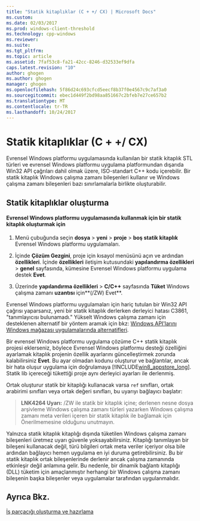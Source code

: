 ```yaml
---
title: "Statik kitaplıklar (C + +/ CX) | Microsoft Docs"
ms.custom: 
ms.date: 02/03/2017
ms.prod: windows-client-threshold
ms.technology: cpp-windows
ms.reviewer: 
ms.suite: 
ms.tgt_pltfrm: 
ms.topic: article
ms.assetid: 7faf53c8-fa21-42cc-8246-d32533ef9dfa
caps.latest.revision: "10"
author: ghogen
ms.author: ghogen
manager: ghogen
ms.openlocfilehash: 5f86d24c693cfcd5eecf8b37f0e4567c9c7af3a0
ms.sourcegitcommit: ebec1d449f2bd98aa851667c2bfeb7e27ce657b2
ms.translationtype: MT
ms.contentlocale: tr-TR
ms.lasthandoff: 10/24/2017
---
```

# <a name="static-libraries-ccx"></a>Statik kitaplıklar (C + +/ CX)
Evrensel Windows platformu uygulamasında kullanılan bir statik kitaplık STL türleri ve evrensel Windows platformu uygulama platformundan dışarıda Win32 API çağrıları dahil olmak üzere, ISO-standart C++ kodu içerebilir. Bir statik kitaplık Windows çalışma zamanı bileşenleri kullanır ve Windows çalışma zamanı bileşenleri bazı sınırlamalarla birlikte oluşturabilir.  
  
## <a name="creating-static-libraries"></a>Statik kitaplıklar oluşturma  
  
#### <a name="to-create-a-static-library-for-use-in-a-universal-windows-platform-app"></a>Evrensel Windows platformu uygulamasında kullanmak için bir statik kitaplık oluşturmak için  
  
1.  Menü çubuğunda seçin **dosya** > **yeni** > **proje** > **boş statik kitaplık** Evrensel Windows platformu uygulamaları.  
  
2.  İçinde **Çözüm Gezgini**, proje için kısayol menüsünü açın ve ardından **özellikleri**. İçinde **özellikleri** iletişim kutusundaki **yapılandırma özellikleri** > **genel** sayfasında, kümesine Evrensel Windows platformu uygulama destek  **Evet**.  
  
3.  Üzerinde **yapılandırma özellikleri** > **C/C++** sayfasında **Tüket** Windows çalışma zamanı **uzantısı** için**(/ZW) Evet**.  
  
 Evrensel Windows platformu uygulamaları için hariç tutulan bir Win32 API çağrısı yaparsanız, yeni bir statik kitaplık derlerken derleyici hatası C3861, "tanımlayıcısı bulunamadı." Yükselt Windows çalışma zamanı için desteklenen alternatif bir yöntem aramak için bkz: [Windows API'larını Windows mağazası uygulamalarında alternatifleri](http://msdn.microsoft.com/en-us/75568012-61e0-41cc-a4df-c698f54f21ec).  
  
 Bir evrensel Windows platformu uygulama çözüme C++ statik kitaplık projesi eklerseniz, böylece Evrensel Windows platformu desteği özelliğini ayarlamak kitaplık projenin özellik ayarlarını güncelleştirmek zorunda kalabilirsiniz **Evet**. Bu ayar olmadan kodunu oluşturur ve bağlantılar, ancak bir hata oluşur uygulama için doğrulamaya [!INCLUDE[win8_appstore_long](../cppcx/includes/win8-appstore-long-md.md)]. Statik lib içereceği tükettiği proje aynı derleyici ayarları ile derlenmiş.  
  
 Ortak oluşturur statik bir kitaplığı kullanacak varsa `ref` sınıfları, ortak arabirimi sınıfları veya ortak değeri sınıfları, bu uyarıyı bağlayıcı başlatır:  
  
> **LNK4264 Uyarı:** /ZW ile statik bir kitaplık içine; derlenen nesne dosya arşivleme Windows çalışma zamanı türleri yazarken Windows çalışma zamanı meta verileri içeren bir statik kitaplık ile bağlamak için Önerilmemesine olduğunu unutmayın.  
  
 Yalnızca statik kitaplık kitaplığı dışında tüketilen Windows çalışma zamanı bileşenleri üretmez uyarı güvenle yoksayabilirsiniz. Kitaplığı tanımlayan bir bileşeni kullanacak değil, türü bilgileri ortak meta veriler içeriyor olsa bile ardından bağlayıcı hemen uygulama en iyi duruma getirebilirsiniz. Bu bir statik kitaplık ortak bileşenlerinde derlenir ancak çalışma zamanında etkinleşir değil anlamına gelir. Bu nedenle, bir dinamik bağlantı kitaplığı (DLL) tüketim için amaçlanmıştır herhangi bir Windows çalışma zamanı bileşenin başka bileşenler veya uygulamalar tarafından uygulanmalıdır.  
  
## <a name="see-also"></a>Ayrıca Bkz.  
 [İş parçacığı oluşturma ve hazırlama](../cppcx/threading-and-marshaling-c-cx.md)